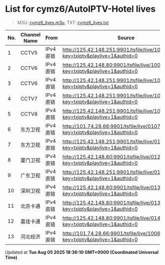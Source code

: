# List for **cymz6/AutoIPTV-Hotel lives**

> M3U: [cymz6_lives.m3u](/cymz6_lives.m3u), TXT: [cymz6_lives.txt](/txt/cymz6_lives.txt)

| No. | Channel Name | From | Source |
| --- | ------------ | ---- | ------ |
| 1 | CCTV5 | IPv4 直链 | <http://125.42.148.251:9901/tsfile/live/1004_1.m3u8?key=txiptv&playlive=1&authid=0> |
| 2 | CCTV6 | IPv4 直链 | <http://125.42.148.80:9901/tsfile/live/1006_1.m3u8?key=txiptv&playlive=1&authid=0> |
| 3 | CCTV6 | IPv4 直链 | <http://125.42.148.251:9901/tsfile/live/1006_1.m3u8?key=txiptv&playlive=1&authid=0> |
| 4 | CCTV7 | IPv4 直链 | <http://125.42.148.251:9901/tsfile/live/1007_1.m3u8?key=txiptv&playlive=1&authid=0> |
| 5 | CCTV8 | IPv4 直链 | <http://125.42.148.251:9901/tsfile/live/1008_1.m3u8?key=txiptv&playlive=1&authid=0> |
| 6 | 东方卫视 | IPv4 直链 | <http://101.74.28.66:9901/tsfile/live/0107_1.m3u8?key=txiptv&playlive=1&authid=0> |
| 7 | 东方卫视 | IPv4 直链 | <http://125.42.148.251:9901/tsfile/live/0127_1.m3u8?key=txiptv&playlive=1&authid=0> |
| 8 | 厦门卫视 | IPv4 直链 | <http://125.42.148.80:9901/tsfile/live/0125_1.m3u8?key=txiptv&playlive=1&authid=0> |
| 9 | 广东卫视 | IPv4 直链 | <http://125.42.148.251:9901/tsfile/live/0118_1.m3u8?key=txiptv&playlive=1&authid=0> |
| 10 | 深圳卫视 | IPv4 直链 | <http://125.42.148.80:9901/tsfile/live/0131_1.m3u8?key=txiptv&playlive=1&authid=0> |
| 11 | 北京卡通 | IPv4 直链 | <http://125.42.148.80:9901/tsfile/live/0132_1.m3u8?key=txiptv&playlive=1&authid=0> |
| 12 | 嘉佳卡通 | IPv4 直链 | <http://125.42.148.80:9901/tsfile/live/0143_1.m3u8?key=txiptv&playlive=1&authid=0> |
| 13 | 河北经济 | IPv4 直链 | <http://101.74.28.66:9901/tsfile/live/1006_1.m3u8?key=txiptv&playlive=1&authid=0> |

Updated at **Tue Aug 05 2025 18:36:10 GMT+0000 (Coordinated Universal Time)**
